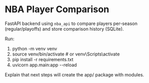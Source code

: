 # NBA Player Comparison

FastAPI backend using `nba_api` to compare players per-season (regular/playoffs) and store comparison history (SQLite).

Run:

1. python -m venv venv
2. source venv/bin/activate # or venv\Scripts\activate
3. pip install -r requirements.txt
4. uvicorn app.main:app --reload

Explain that next steps will create the app/ package with modules.
